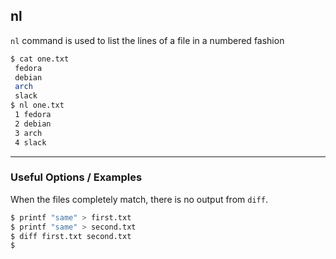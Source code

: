 nl
---

`nl` command is used to list the lines of a file in a numbered fashion
~~~ bash
$ cat one.txt
 fedora
 debian
 arch
 slack
$ nl one.txt
 1 fedora
 2 debian
 3 arch
 4 slack
~~~

---

### Useful Options / Examples

When the files completely match, there is no output from `diff`.

~~~ bash
$ printf "same" > first.txt
$ printf "same" > second.txt
$ diff first.txt second.txt
$
~~~
